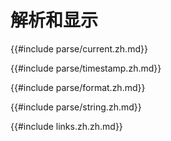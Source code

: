 # 解析和显示

{{#include parse/current.zh.md}}

{{#include parse/timestamp.zh.md}}

{{#include parse/format.zh.md}}

{{#include parse/string.zh.md}}

{{#include links.zh.zh.md}}
